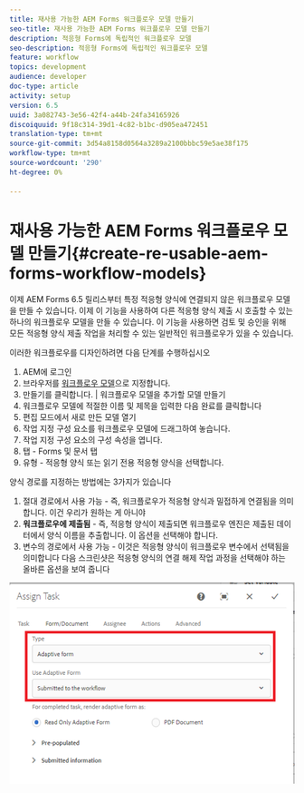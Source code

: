 ```yaml
---
title: 재사용 가능한 AEM Forms 워크플로우 모델 만들기
seo-title: 재사용 가능한 AEM Forms 워크플로우 모델 만들기
description: 적응형 Forms에 독립적인 워크플로우 모델
seo-description: 적응형 Forms에 독립적인 워크플로우 모델
feature: workflow
topics: development
audience: developer
doc-type: article
activity: setup
version: 6.5
uuid: 3a082743-3e56-42f4-a44b-24fa34165926
discoiquuid: 9f18c314-39d1-4c82-b1bc-d905ea472451
translation-type: tm+mt
source-git-commit: 3d54a8158d0564a3289a2100bbbc59e5ae38f175
workflow-type: tm+mt
source-wordcount: '290'
ht-degree: 0%

---
```



# 재사용 가능한 AEM Forms 워크플로우 모델 만들기{#create-re-usable-aem-forms-workflow-models}

이제 AEM Forms 6.5 릴리스부터 특정 적응형 양식에 연결되지 않은 워크플로우 모델을 만들 수 있습니다. 이제 이 기능을 사용하여 다른 적응형 양식 제출 시 호출할 수 있는 하나의 워크플로우 모델을 만들 수 있습니다. 이 기능을 사용하면 검토 및 승인을 위해 모든 적응형 양식 제출 작업을 처리할 수 있는 일반적인 워크플로우가 있을 수 있습니다.

이러한 워크플로우를 디자인하려면 다음 단계를 수행하십시오

1. AEM에 로그인
1. 브라우저를 [워크플로우 모델](http://localhost:4502/libs/cq/workflow/admin/console/content/models.html)으로 지정합니다.
1. 만들기를 클릭합니다. | 워크플로우 모델을 추가할 모델 만들기
1. 워크플로우 모델에 적절한 이름 및 제목을 입력한 다음 완료를 클릭합니다
1. 편집 모드에서 새로 만든 모델 열기
1. 작업 지정 구성 요소를 워크플로우 모델에 드래그하여 놓습니다.
1. 작업 지정 구성 요소의 구성 속성을 엽니다.
1. 탭 - Forms 및 문서 탭
1. 유형 - 적응형 양식 또는 읽기 전용 적응형 양식을 선택합니다.

양식 경로를 지정하는 방법에는 3가지가 있습니다

1. 절대 경로에서 사용 가능 - 즉, 워크플로우가 적응형 양식과 밀접하게 연결됨을 의미합니다. 이건 우리가 원하는 게 아니야
1. **워크플로우에 제출됨**  - 즉, 적응형 양식이 제출되면 워크플로우 엔진은 제출된 데이터에서 양식 이름을 추출합니다. 이 옵션을 선택해야 합니다.
1. 변수의 경로에서 사용 가능 - 이것은 적응형 양식이 워크플로우 변수에서 선택됨을 의미합니다
다음 스크린샷은 적응형 양식의 연결 해제 작업 과정을 선택해야 하는 올바른 옵션을 보여 줍니다

![워크플로모델](assets/workflomodel.PNG)